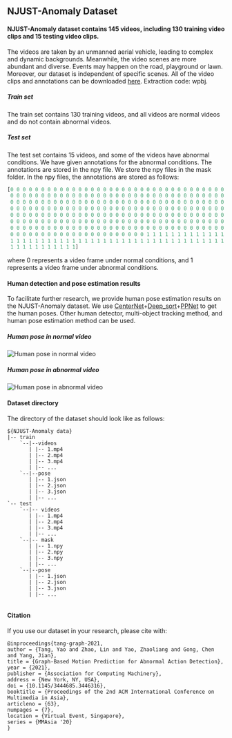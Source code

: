 ## NJUST-Anomaly Dataset

#### NJUST-Anomaly dataset contains 145 videos, including 130 training video clips and 15 testing video clips. 
The videos are taken by an unmanned aerial vehicle, leading to complex and dynamic backgrounds. Meanwhile, the video scenes  are more abundant and diverse. Events may happen on the road,  playground or lawn. Moreover, our dataset is independent of specific scenes. All of the video clips and annotations can be downloaded [here](https://pan.baidu.com/s/1TT8Qn0Q8nkhxOeY5_QaiRg). Extraction code: wpbj. 

##### Train set

The train set contains 130 training videos, and all videos are normal videos and do not contain abnormal videos.

##### Test set

The test set contains 15 videos, and some of the videos have abnormal conditions. We have given annotations for the abnormal conditions. The annotations are stored in the npy file. We store the npy files in the mask folder. In the npy files, the annotations are stored as follows:

```python
[0 0 0 0 0 0 0 0 0 0 0 0 0 0 0 0 0 0 0 0 0 0 0 0 0 0 0 0 0 0 0 0 0 0 0 0 0
 0 0 0 0 0 0 0 0 0 0 0 0 0 0 0 0 0 0 0 0 0 0 0 0 0 0 0 0 0 0 0 0 0 0 0 0 0
 0 0 0 0 0 0 0 0 0 0 0 0 0 0 0 0 0 0 0 0 0 0 0 0 0 0 0 0 0 0 0 0 0 0 0 0 0
 0 0 0 0 0 0 0 0 0 0 0 0 0 0 0 0 0 0 0 0 0 0 0 0 0 0 0 0 0 0 0 0 0 0 0 0 0
 0 0 0 0 0 0 0 0 0 0 0 0 0 0 0 0 0 0 0 0 0 0 0 0 0 0 0 0 0 0 0 0 0 0 0 0 0
 0 0 0 0 0 0 0 0 0 0 0 0 0 0 0 0 0 0 0 0 0 0 0 0 0 0 0 0 0 0 0 0 0 0 0 0 0
 0 0 0 0 0 0 0 0 0 0 0 0 0 0 0 0 0 0 0 0 0 0 0 0 0 0 0 0 0 0 0 0 0 0 0 0 0
 0 0 0 0 0 0 0 0 0 0 0 0 0 0 0 0 0 0 0 0 0 0 1 1 1 1 1 1 1 1 1 1 1 1 1 1 1
 1 1 1 1 1 1 1 1 1 1 1 1 1 1 1 1 1 1 1 1 1 1 1 1 1 1 1 1 1 1 1 1 1 1 1 1 1
 1 1 1 1 1 1 1 1 1 1 1]
```

where 0 represents a video frame under normal conditions, and 1 represents a video frame under abnormal conditions.


#### Human detection and pose estimation results
To facilitate further research, we provide human pose estimation results on the NJUST-Anomaly dataset.
We use [CenterNet](https://github.com/xingyizhou/CenterNet)+[Deep_sort](https://github.com/nwojke/deep_sort)+[PPNet](https://github.com/sharling-lz/ppnet) to get the human poses. Other human detector, multi-object tracking method, and human pose estimation method can be used.

##### Human pose in normal video
![Human pose in normal video](./pose_normal.gif)
##### Human pose in abnormal video
![Human pose in abnormal video](./pose_abnormal.gif)

#### Dataset directory
The directory of the dataset should look like as follows:
```
${NJUST-Anomaly data}
|-- train
    `--|--videos
       | |-- 1.mp4
       | |-- 2.mp4
       | |-- 3.mp4
       | |-- ...
    `--|--pose
       | |-- 1.json
       | |-- 2.json
       | |-- 3.json
       | |-- ...
`-- test
    `--|-- videos
       | |-- 1.mp4
       | |-- 2.mp4
       | |-- 3.mp4
       | |-- ... 
    `--|-- mask
       | |-- 1.npy
       | |-- 2.npy
       | |-- 3.npy
       | |-- ... 
    `--|--pose
       | |-- 1.json
       | |-- 2.json
       | |-- 3.json
       | |-- ...
    
```

#### Citation
If you use our dataset in your research, please cite with:

```
@inproceedings{tang-graph-2021,
author = {Tang, Yao and Zhao, Lin and Yao, Zhaoliang and Gong, Chen and Yang, Jian},
title = {Graph-Based Motion Prediction for Abnormal Action Detection},
year = {2021},
publisher = {Association for Computing Machinery},
address = {New York, NY, USA},
doi = {10.1145/3444685.3446316},
booktitle = {Proceedings of the 2nd ACM International Conference on Multimedia in Asia},
articleno = {63},
numpages = {7},
location = {Virtual Event, Singapore},
series = {MMAsia '20}
}
```
